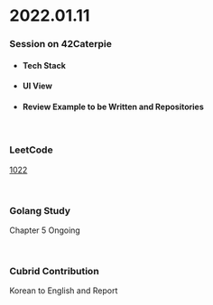 # 2022.01.11
### Session on 42Caterpie
* #### Tech Stack
* #### UI View
* #### Review Example to be Written and Repositories

<br/>

### LeetCode
[1022](https://leetcode.com/problems/sum-of-root-to-leaf-binary-numbers/)

<br/>

### Golang Study
Chapter 5 Ongoing

<br/>

### Cubrid Contribution
Korean to English and Report
